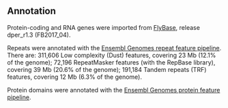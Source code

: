 Annotation
----------

Protein-coding and RNA genes were imported from
[FlyBase](http://www.flybase.org), release dper\_r1.3 (FB2017\_04).

Repeats were annotated with the [Ensembl Genomes repeat feature
pipeline](http://ensemblgenomes.org/info/data/repeat_features). There
are: 311,606 Low complexity (Dust) features, covering 23 Mb (12.1% of
the genome); 72,196 RepeatMasker features (with the RepBase library),
covering 39 Mb (20.6% of the genome); 191,184 Tandem repeats (TRF)
features, covering 12 Mb (6.3% of the genome).

Protein domains were annotated with the [Ensembl Genomes protein feature
pipeline](http://ensemblgenomes.org/info/data/protein_features).

